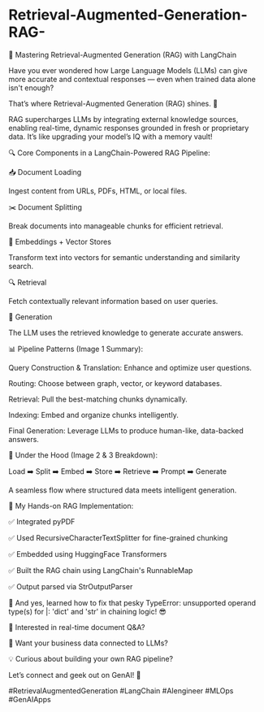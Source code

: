 # Retrieval-Augmented-Generation-RAG-


🚀 Mastering Retrieval-Augmented Generation (RAG) with LangChain



Have you ever wondered how Large Language Models (LLMs) can give more accurate and contextual responses — even when trained data alone isn't enough?



That’s where Retrieval-Augmented Generation (RAG) shines. 🌟

RAG supercharges LLMs by integrating external knowledge sources, enabling real-time, dynamic responses grounded in fresh or proprietary data. It’s like upgrading your model’s IQ with a memory vault!

🔍 Core Components in a LangChain-Powered RAG Pipeline:

📥 Document Loading

 Ingest content from URLs, PDFs, HTML, or local files.

✂️ Document Splitting

 Break documents into manageable chunks for efficient retrieval.

🧠 Embeddings + Vector Stores

 Transform text into vectors for semantic understanding and similarity search.

🔍 Retrieval

 Fetch contextually relevant information based on user queries.

🤖 Generation

 The LLM uses the retrieved knowledge to generate accurate answers.

📊 Pipeline Patterns (Image 1 Summary):

Query Construction & Translation: Enhance and optimize user questions.

Routing: Choose between graph, vector, or keyword databases.

Retrieval: Pull the best-matching chunks dynamically.

Indexing: Embed and organize chunks intelligently.

Final Generation: Leverage LLMs to produce human-like, data-backed answers.

🧠 Under the Hood (Image 2 & 3 Breakdown):

Load ➡️ Split ➡️ Embed ➡️ Store ➡️ Retrieve ➡️ Prompt ➡️ Generate

 A seamless flow where structured data meets intelligent generation.

🧪 My Hands-on RAG Implementation:

✅ Integrated pyPDF

 ✅ Used RecursiveCharacterTextSplitter for fine-grained chunking

 ✅ Embedded using HuggingFace Transformers

 ✅ Built the RAG chain using LangChain's RunnableMap

 ✅ Output parsed via StrOutputParser

🔧 And yes, learned how to fix that pesky TypeError: unsupported operand type(s) for |: 'dict' and 'str' in chaining logic! 😎

💬 Interested in real-time document Q&A?

 📂 Want your business data connected to LLMs?

 💡 Curious about building your own RAG pipeline?

Let’s connect and geek out on GenAI! 💬

 #RetrievalAugmentedGeneration #LangChain #AIengineer #MLOps #GenAIApps

